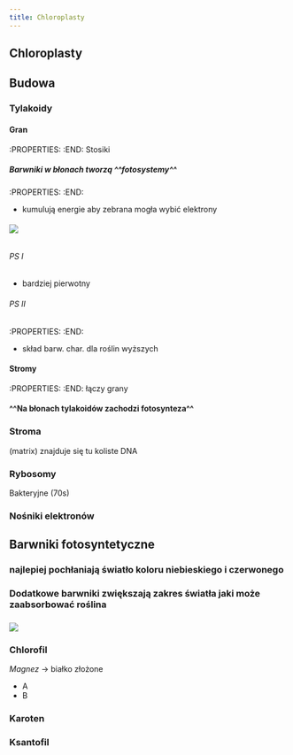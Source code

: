 ```yaml
---
title: Chloroplasty
---
```


## **Chloroplasty**
## Budowa
### Tylakoidy
#### Gran
:PROPERTIES:
:END:
Stosiki
##### Barwniki w błonach tworzą ^^fotosystemy^^
:PROPERTIES:
:END:
- kumulują energie aby zebrana mogła wybić elektrony
###### ![](https://media.discordapp.net/attachments/738092871021756817/831773821064314910/unknown.png?width=720&height=437)
###### PS I 
- bardziej pierwotny
###### PS II 
:PROPERTIES:
:END:
- skład barw. char. dla roślin wyższych
#### Stromy
:PROPERTIES:
:END:
łączy grany
#### ^^Na błonach tylakoidów zachodzi fotosynteza^^
### Stroma
(matrix) znajduje się tu koliste DNA
### Rybosomy
Bakteryjne (70s)
### Nośniki elektronów
## Barwniki fotosyntetyczne
### najlepiej pochłaniają światło koloru **niebieskiego i czerwonego**
### Dodatkowe barwniki **zwiększają zakres światła** jaki może zaabsorbować roślina
### ![](https://media.discordapp.net/attachments/738092871021756817/831767972518821908/unknown.png?width=720&height=320)
### Chlorofil
_Magnez_ → białko złożone
- A
- B
### Karoten
### Ksantofil
